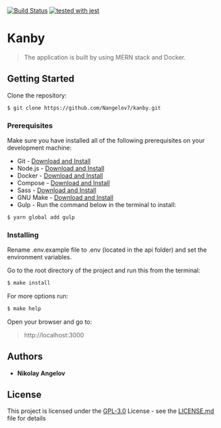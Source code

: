 [![Build Status](https://travis-ci.org/Nangelov7/kanban-board.svg?branch=master)](https://travis-ci.org/Nangelov7/kanby)
[![tested with jest](https://img.shields.io/badge/tested_with-jest-99424f.svg)](https://github.com/facebook/jest)
# Kanby
>The application is built by using MERN stack and Docker.

## Getting Started
Clone the repository:
```bash
$ git clone https://github.com/Nangelov7/kanby.git
```

### Prerequisites
Make sure you have installed all of the following prerequisites on your development machine:  
* Git - [Download and Install](https://git-scm.com/downloads)  
* Node.js - [Download and Install](https://nodejs.org/en/download/)  
* Docker - [Download and Install](https://docs.docker.com/install/)  
* Compose - [Download and Install](https://docs.docker.com/compose/install/)  
* Sass - [Download and Install](https://sass-lang.com/install)  
* GNU Make - [Download and Install](https://www.gnu.org/software/make/)  
* Gulp - Run the command below in the terminal to install:

```bash
$ yarn global add gulp
```

### Installing
Rename .env.example file to .env (located in the api folder) and set the environment variables.

Go to the root directory of the project and run this from the terminal:
```bash
$ make install
```

For more options run:
```bash
$ make help
```

Open your browser and go to:
> http://localhost:3000

## Authors
* **Nikolay Angelov**

## License
This project is licensed under the [GPL-3.0](https://choosealicense.com/licenses/gpl-3.0/) License - see the [LICENSE.md](https://github.com/Nangelov7/kanby/blob/master/LICENSE) file for details